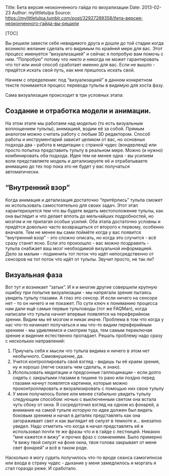 Title: Бета версия неоконченного гайда по визуализации
Date: 2013-02-23
Author: mylittletulpa
Source: https://mylittletulpa.tumblr.com/post/32927289358/бета-версия-неоконченного-гайда-вы-решили

[TOC]

Вы решили завести себе невидимого друга и дошли до той стадии когда возникло желание сделать его видимым по крайней мере для вас. Этот процесс именуется “визуализацией” и сейчас я попробую вам помочь с ним. “Попробую” потому что никто и никогда не может гарантировать что тот или иной способ сработает именно для вас. Если не вышло - придётся искать свой путь, как мне пришлось искать свой.

Начнем с определения: под “визуализацией” в данном конкретном тексте понимается процесс перевода тульпы в видимую для хоста фазу.

Сама визуализация происходит в три условных этапа:

## Создание и отработка модели и анимации.

На этом этапе мы работаем над моделью (то есть визуальным воплощением тульпы), анимацией, водим её за собой. Прямым аналогом можно считать работу с любым 3D редактором. Способ работы и инструментарий зависит целиком от вас, но основных подхода два - работа в медитации с страной чудес (вондерленд) или просто попытка представить тульпу в реальном мире. Можно (и нужно) комбинировать оба подхода. Идея тем не менее одна - вы усилием воли представляете модель и детализируете её и отрабатываете анимацию до тех пор пока это не будет у вас получаться автоматически.

## “Внутренний взор”

Когда анимация и детализация достаточно “притёрлись” тульпа сможет их использовать самостоятельно для своих задач. Этот этап характеризуется тем что вы будете видеть местоположение тульпы, как она выглядит и что делает вплоть до мельчайших подробностей, но мозгом и не прилагая особых усилий. Оба этапа достаточно условны и придётся довольно часто возвращаться от второго к первому, особенно вначале. Тем не менее вы сами поймёте когда у вас появится “внутренний взор” - это сложно описать, но когда это случится - всё сразу станет ясно. Если это произошло - вас можно поздравить - тульпа снабжает ваш мозг необходимой визуальной информацией. Дело за малым - подменить тот поток что идёт непосредственно от сенсоров на тот поток что идёт от тульпы. Звучит просто, не так ли?

## Визуальная фаза

Вот тут и возникает “затык”. И я и многие другие совершили крупную ошибку при попытке визуализации - мы напрягали зрение пытаясь увидеть тульпу глазами. А глаз это сенсор. И если ничего на сенсоре нет - то он ничего и не покажет. По сути ключ к пониманию процесса нам дали ещё самые первые тульповоды (тот же FAQMan), когда написали что тульпа начнет впервые появлятся на переферийном зрении. Видим мы её мозгом и никак иначе. Проблема в том что когда у нас что-то начинает получаться и мы что-то видим переферийным зрением - мы удивляемся и смотрим туда, тем самым переключая зрение и видение естественно пропадает. Решать проблему надо сразу с нескольких направлений:

1.  Приучать себя к мысли что тульпа видима и ничего в этом нет необычного. Самовнушение, да.
2.  Учится контроллировать свой взгляд - видишь ты её краем зрения, ну и хорошо (легче сказать чем сделать, я знаю).
3.  Использовать медитации и предсонные галлюцинации - если долго сидеть с закрытыми глазами в тишине то рано или поздно перед глазами начнут появлятся картинки, которые можно проконтроллировать и визуализировать с помощью них свою тульпу
4.  У меня получилось более или менее стабильно увидеть тульпу следующим способом: ночью с выключенным светом она встала чуть сбоку от окна. Я сосредоточил взгляд на одном из фонарей, а внимание на самой тульпе которую по идее должен был видеть боковым зрением и начал в деталях представлять как она загораживает свет и как выглядит её силуэт в темноте и… внезапно увидел. Надо отметить что когда я начал представлять её я использовал почти те же фразы что и в гайде с лестницей. Никаких “мне кажется я вижу” и прочих фраз с сомнениями. Было примерно “я вижу твой силуэт на фоне окна, твоя голова закрывает от меня свет фонарей” и всё в таком роде.

Насколько я могу судить получилось что-то вроде сеанса самогипноза или входа в страну чудес - дыхание у меня замедлилось и моргать я стал гораздо реже. И сработало.